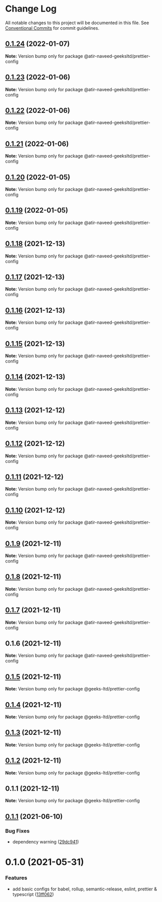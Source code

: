 # Change Log

All notable changes to this project will be documented in this file.
See [Conventional Commits](https://conventionalcommits.org) for commit guidelines.

## [0.1.24](https://github.com/atir-naveed-geeksltd/react-config/compare/@atir-naveed-geeksltd/prettier-config@0.1.19...@atir-naveed-geeksltd/prettier-config@0.1.24) (2022-01-07)

**Note:** Version bump only for package @atir-naveed-geeksltd/prettier-config





## [0.1.23](https://github.com/atir-naveed-geeksltd/react-config/compare/@atir-naveed-geeksltd/prettier-config@0.1.19...@atir-naveed-geeksltd/prettier-config@0.1.23) (2022-01-06)

**Note:** Version bump only for package @atir-naveed-geeksltd/prettier-config





## [0.1.22](https://github.com/atir-naveed-geeksltd/react-config/compare/@atir-naveed-geeksltd/prettier-config@0.1.19...@atir-naveed-geeksltd/prettier-config@0.1.22) (2022-01-06)

**Note:** Version bump only for package @atir-naveed-geeksltd/prettier-config





## [0.1.21](https://github.com/atir-naveed-geeksltd/react-config/compare/@atir-naveed-geeksltd/prettier-config@0.1.19...@atir-naveed-geeksltd/prettier-config@0.1.21) (2022-01-06)

**Note:** Version bump only for package @atir-naveed-geeksltd/prettier-config





## [0.1.20](https://github.com/atir-naveed-geeksltd/react-config/compare/@atir-naveed-geeksltd/prettier-config@0.1.19...@atir-naveed-geeksltd/prettier-config@0.1.20) (2022-01-05)

**Note:** Version bump only for package @atir-naveed-geeksltd/prettier-config





## [0.1.19](https://github.com/atir-naveed-geeksltd/react-config/compare/@atir-naveed-geeksltd/prettier-config@0.1.13...@atir-naveed-geeksltd/prettier-config@0.1.19) (2022-01-05)

**Note:** Version bump only for package @atir-naveed-geeksltd/prettier-config





## [0.1.18](https://github.com/atir-naveed-geeksltd/react-config/compare/@atir-naveed-geeksltd/prettier-config@0.1.13...@atir-naveed-geeksltd/prettier-config@0.1.18) (2021-12-13)

**Note:** Version bump only for package @atir-naveed-geeksltd/prettier-config





## [0.1.17](https://github.com/atir-naveed-geeksltd/react-config/compare/@atir-naveed-geeksltd/prettier-config@0.1.13...@atir-naveed-geeksltd/prettier-config@0.1.17) (2021-12-13)

**Note:** Version bump only for package @atir-naveed-geeksltd/prettier-config





## [0.1.16](https://github.com/atir-naveed-geeksltd/react-config/compare/@atir-naveed-geeksltd/prettier-config@0.1.13...@atir-naveed-geeksltd/prettier-config@0.1.16) (2021-12-13)

**Note:** Version bump only for package @atir-naveed-geeksltd/prettier-config





## [0.1.15](https://github.com/atir-naveed-geeksltd/react-config/compare/@atir-naveed-geeksltd/prettier-config@0.1.13...@atir-naveed-geeksltd/prettier-config@0.1.15) (2021-12-13)

**Note:** Version bump only for package @atir-naveed-geeksltd/prettier-config





## [0.1.14](https://github.com/atir-naveed-geeksltd/react-config/compare/@atir-naveed-geeksltd/prettier-config@0.1.13...@atir-naveed-geeksltd/prettier-config@0.1.14) (2021-12-13)

**Note:** Version bump only for package @atir-naveed-geeksltd/prettier-config





## [0.1.13](https://github.com/atir-naveed-geeksltd/react-config/compare/@atir-naveed-geeksltd/prettier-config@0.1.12...@atir-naveed-geeksltd/prettier-config@0.1.13) (2021-12-12)

**Note:** Version bump only for package @atir-naveed-geeksltd/prettier-config





## [0.1.12](https://github.com/atir-naveed-geeksltd/react-config/compare/@atir-naveed-geeksltd/prettier-config@0.1.11...@atir-naveed-geeksltd/prettier-config@0.1.12) (2021-12-12)

**Note:** Version bump only for package @atir-naveed-geeksltd/prettier-config





## [0.1.11](https://github.com/atir-naveed-geeksltd/react-config/compare/@atir-naveed-geeksltd/prettier-config@0.1.10...@atir-naveed-geeksltd/prettier-config@0.1.11) (2021-12-12)

**Note:** Version bump only for package @atir-naveed-geeksltd/prettier-config





## [0.1.10](https://github.com/atir-naveed-geeksltd/react-config/compare/@atir-naveed-geeksltd/prettier-config@0.1.9...@atir-naveed-geeksltd/prettier-config@0.1.10) (2021-12-12)

**Note:** Version bump only for package @atir-naveed-geeksltd/prettier-config





## [0.1.9](https://github.com/atir-naveed-geeksltd/react-config/compare/@atir-naveed-geeksltd/prettier-config@0.1.8...@atir-naveed-geeksltd/prettier-config@0.1.9) (2021-12-11)

**Note:** Version bump only for package @atir-naveed-geeksltd/prettier-config





## [0.1.8](https://github.com/atir-naveed-geeksltd/react-config/compare/@atir-naveed-geeksltd/prettier-config@0.1.7...@atir-naveed-geeksltd/prettier-config@0.1.8) (2021-12-11)

**Note:** Version bump only for package @atir-naveed-geeksltd/prettier-config





## [0.1.7](https://github.com/atir-naveed-geeksltd/react-config/compare/@atir-naveed-geeksltd/prettier-config@0.1.6...@atir-naveed-geeksltd/prettier-config@0.1.7) (2021-12-11)

**Note:** Version bump only for package @atir-naveed-geeksltd/prettier-config





## 0.1.6 (2021-12-11)

**Note:** Version bump only for package @atir-naveed-geeksltd/prettier-config






## [0.1.5](https://github.com/atir-naveed-geeksltd/react-config/compare/@geeks-ltd/prettier-config@0.1.4...@geeks-ltd/prettier-config@0.1.5) (2021-12-11)

**Note:** Version bump only for package @geeks-ltd/prettier-config





## [0.1.4](https://github.com/atir-naveed-geeksltd/react-config/compare/@geeks-ltd/prettier-config@0.1.3...@geeks-ltd/prettier-config@0.1.4) (2021-12-11)

**Note:** Version bump only for package @geeks-ltd/prettier-config





## [0.1.3](https://github.com/atir-naveed-geeksltd/react-config/compare/@geeks-ltd/prettier-config@0.1.2...@geeks-ltd/prettier-config@0.1.3) (2021-12-11)

**Note:** Version bump only for package @geeks-ltd/prettier-config





## [0.1.2](https://github.com/atir-naveed-geeksltd/react-config/compare/@geeks-ltd/prettier-config@0.1.1...@geeks-ltd/prettier-config@0.1.2) (2021-12-11)

**Note:** Version bump only for package @geeks-ltd/prettier-config





## 0.1.1 (2021-12-11)

**Note:** Version bump only for package @geeks-ltd/prettier-config






## [0.1.1](https://github.com/medly/configs/compare/@atir-naveed-geeksltd/prettier-config@0.1.0...@atir-naveed-geeksltd/prettier-config@0.1.1) (2021-06-10)


### Bug Fixes

* dependency warning ([29dc941](https://github.com/medly/configs/commit/29dc9416844032c6d3680fdbecaa3054af4f31f5))





# 0.1.0 (2021-05-31)


### Features

* add basic configs for babel, rollup, semantic-release, eslint, prettier & typescript ([13ff062](https://github.com/medly/configs/commit/13ff0623177c58378914d01031328d71504653af))
